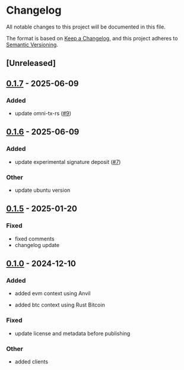 # Changelog

All notable changes to this project will be documented in this file.

The format is based on [Keep a Changelog](https://keepachangelog.com/en/1.0.0/),
and this project adheres to [Semantic Versioning](https://semver.org/spec/v2.0.0.html).

## [Unreleased]

## [0.1.7](https://github.com/Omni-rs/omni-box/compare/v0.1.6...v0.1.7) - 2025-06-09

### Added

- update omni-tx-rs ([#9](https://github.com/Omni-rs/omni-box/pull/9))

## [0.1.6](https://github.com/Omni-rs/omni-box/compare/v0.1.5...v0.1.6) - 2025-06-09

### Added

- update experimental signature deposit ([#7](https://github.com/Omni-rs/omni-box/pull/7))

### Other

- update ubuntu version

## [0.1.5](https://github.com/Omni-rs/omni-box/compare/v0.1.4...v0.1.5) - 2025-01-20

### Fixed

- fixed comments
- changelog update

## [0.1.0](https://github.com/Omni-rs/omni-box/releases/tag/v0.1.0) - 2024-12-10

### Added

- added evm context using Anvil

- added btc context using Rust Bitcoin 

### Fixed

- update license and metadata before publishing

### Other

- added clients
